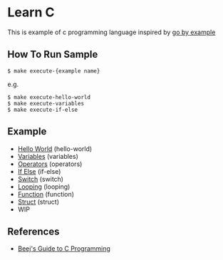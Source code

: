 # Learn C

This is example of c programming language inspired by [go by example](https://gobyexample.com)

## How To Run Sample

```
$ make execute-{example name}
```

e.g.

```
$ make execute-hello-world
$ make execute-variables
$ make execute-if-else
```

## Example

- [Hello World](examples/hello-world/hello-world.c) (hello-world)
- [Variables](examples/variables/variables.c) (variables)
- [Operators](examples/operators/operators.c) (operators)
- [If Else](examples/if-else/if-else.c) (if-else)
- [Switch](examples/switch/switch.c) (switch)
- [Looping](examples/looping/looping.c) (looping)
- [Function](examples/function/function.c) (function)
- [Struct](examples/struct/struct.c) (struct)
- WIP

## References

- [Beej's Guide to C Programming](https://beej.us/guide/bgc/html/split/index.html)

